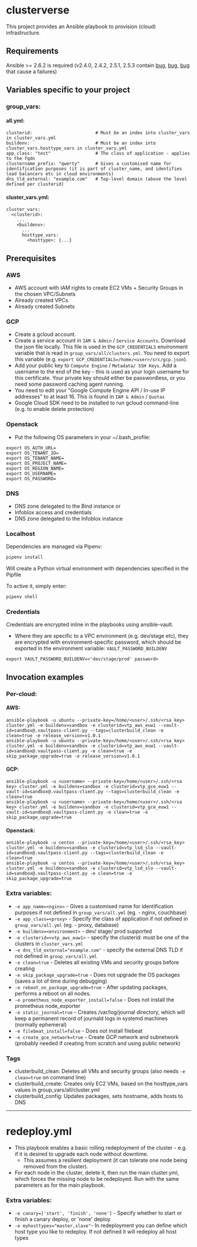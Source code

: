 # clusterverse
This project provides an Ansible playbook to provision (cloud) infrastructure.

## Requirements
Ansible >= 2.6.2 is required (v2.4.0, 2.4.2, 2.5.1, 2.5.3 contain [bug](https://github.com/ansible/ansible/issues/33433), [bug](https://github.com/ansible/ansible/pull/38302), [bug](https://github.com/ansible/ansible/issues/38656) that cause a failures)

## Variables specific to your project

### group_vars:
#### all.yml:
```
clusterid:                        # Must be an index into cluster_vars in cluster_vars.yml
buildenv:                         # Must be an index into cluster_vars.hosttype_vars in cluster_vars.yml
app_class: "test"                 # The class of application - applies to the fqdn
clustername_prefix: "qwerty"      # Gives a customised name for identification purposes (it is part of cluster_name, and identifies load balancers etc in cloud environments)
dns_tld_external: "example.com"   # Top-level domain (above the level defined per clusterid)
```

#### cluster_vars.yml:
```
cluster_vars:
  <clusterid>:
    ...
    <buildenv>:
      ...
      hosttype_vars:
        <hosttype>: {...}
```

## Prerequisites
### AWS
- AWS account with IAM rights to create EC2 VMs + Security Groups in the chosen VPC/Subnets
- Already created VPCs
- Already created Subnets

### GCP
- Create a gcloud account.
- Create a service account in `IAM & Admin` / `Service Accounts`.  Download the json file locally.  This file is used in the `GCP_CREDENTIALS` environment variable that is read in `group_vars/all/clusters.yml`.  You need to export this variable (e.g. `export GCP_CREDENTIALS=/home/<user>/src/gcp.json`).
- Add your public key to `Compute Engine` / `Metadata/ SSH Keys`.  Add a username to the end of the key - this is used as your login username for this certificate.  Your private key should either be passwordless, or you need some password caching agent running.
- You need to edit your "Google Compute Engine API / In-use IP addresses" to at least 16.  This is found in `IAM & Admin` / `Quotas`
- Google Cloud SDK need to be installed to run gcloud command-line (e.g. to enable delete protection)

### Openstack
- Put the following OS parameters in your ~/.bash_profile:
````
export OS_AUTH_URL=
export OS_TENANT_ID=
export OS_TENANT_NAME=
export OS_PROJECT_NAME=
export OS_REGION_NAME=
export OS_USERNAME=
export OS_PASSWORD=
````


### DNS
- DNS zone delegated to the Bind instance
or
- Infoblox access and credentials
- DNS zone delegated to the Infoblox instance

### Localhost
Dependencies are managed via Pipenv:
```bash
pipenv install
```
Will create a Python virtual environment with dependencies specified in the Pipfile

To active it, simply enter:
```bash
pipenv shell
```

### Credentials
Credentials are encrypted inline in the playbooks using ansible-vault.  
+ Where they are specific to a VPC environment (e.g. dev/stage etc), they are encrypted with environment-specific password, which should be exported in the environment variable: `VAULT_PASSWORD_BUILDENV`

```
export VAULT_PASSWORD_BUILDENV=<'dev/stage/prod' password>
```


## Invocation examples
### Per-cloud:
#### AWS:
```
ansible-playbook -u ubuntu --private-key=/home/<user>/.ssh/<rsa key> cluster.yml -e buildenv=sandbox -e clusterid=vtp_aws_euw1 --vault-id=sandbox@.vaultpass-client.py --tags=clusterbuild_clean -e clean=true -e release_version=v1.0.1
ansible-playbook -u ubuntu --private-key=/home/<user>/.ssh/<rsa key> cluster.yml -e buildenv=sandbox -e clusterid=vtp_aws_euw1 --vault-id=sandbox@.vaultpass-client.py -e clean=true -e skip_package_upgrade=true -e release_version=v1.0.1
```
#### GCP:
```
ansible-playbook -u <username> --private-key=/home/<user>/.ssh/<rsa key> cluster.yml -e buildenv=sandbox -e clusterid=vtp_gce_euw1 --vault-id=sandbox@.vaultpass-client.py --tags=clusterbuild_clean -e clean=true
ansible-playbook -u <username> --private-key=/home/<user>/.ssh/<rsa key> cluster.yml -e buildenv=sandbox -e clusterid=vtp_gce_euw1 --vault-id=sandbox@.vaultpass-client.py -e clean=true -e skip_package_upgrade=true
```
#### Openstack:
```
ansible-playbook -u centos --private-key=/home/<user>/.ssh/<rsa_key> cluster.yml -e buildenv=sandbox -e clusterid=vtp_lsd_slo --vault-id=sandbox@.vaultpass-client.py --tags=clusterbuild_clean -e clean=true
ansible-playbook -u centos --private-key=/home/<user>/.ssh/<rsa_key> cluster.yml -e buildenv=sandbox -e clusterid=vtp_lsd_slo --vault-id=sandbox@.vaultpass-client.py -e clean=true -e skip_package_upgrade=true
```



### Extra variables:
+ `-e app_name=<nginx>` - Gives a customised name for identification purposes if not defined in `group_vars/all.yml` (eg. - nginx, couchbase)
+ `-e app_class=<proxy>` - Specify the class of application if not defined in `group_vars/all.yml` (eg. - proxy, database)
+ `-e buildenv=<environment>`  -  dev/ stage/ prod supported
+ `-e clusterid=<vtp_aws_euw1>` - specify the clusterid: must be one of the clusters in `cluster_vars.yml`
+ `-e dns_tld_external="example.com"` - specify the external DNS TLD if not defined in `group_vars/all.yml`
+ `-e clean=true` - Deletes all existing VMs and security groups before creating
+ `-e skip_package_upgrade=true` - Does not upgrade the OS packages (saves a lot of time during debugging)
+ `-e reboot_on_package_upgrade=true` - After updating packages, performs a reboot on all nodes.
+ `-e prometheus_node_exporter_install=false` - Does not install the prometheus node_exporter
+ `-e static_journal=true` - Creates /var/log/journal directory, which will keep a permanent record of journald logs in systemd machines (normally ephemeral)
+ `-e filebeat_install=false` - Does not install filebeat
+ `-e create_gce_network=true` - Create GCP network and subnetwork (probably needed if creating from scratch and using public network)

### Tags
- clusterbuild_clean: Deletes all VMs and security groups (also needs `-e clean=true` on command line)
- clusterbuild_create: Creates only EC2 VMs, based on the hosttype_vars values in group_vars/all/cluster.yml  
- clusterbuild_config: Updates packages, sets hostname, adds hosts to DNS


---

# redeploy.yml
+ This playbook enables a basic rolling redeployment of the cluster - e.g. if it is desired to upgrade each node without downtime.
  + This assumes a resilient deployment (it can tolerate one node being removed from the cluster).
+ For each node in the cluster, delete it, then run the main cluster.yml, which forces the missing node to be redeployed.  Run with the same parameters as for the main playbook.

### Extra variables:
+ `-e canary=['start', 'finish', 'none']`  -  Specify whether to start or finish a canary deploy, or 'none' deploy
+ `-e myhosttypes="master,slave"`- In redeployment you can define which host type you like to redeploy. If not defined it will redeploy all host types

